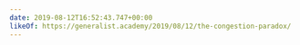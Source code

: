 ```yaml
---
date: 2019-08-12T16:52:43.747+00:00
likeOf: https://generalist.academy/2019/08/12/the-congestion-paradox/
---
```

